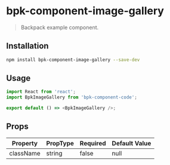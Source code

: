 # bpk-component-image-gallery

> Backpack example component.

## Installation

```sh
npm install bpk-component-image-gallery --save-dev
```

## Usage

```js
import React from 'react';
import BpkImageGallery from 'bpk-component-code';

export default () => <BpkImageGallery />;
```

## Props

| Property  | PropType | Required | Default Value |
| --------- | -------- | -------- | ------------- |
| className | string   | false    | null          |
